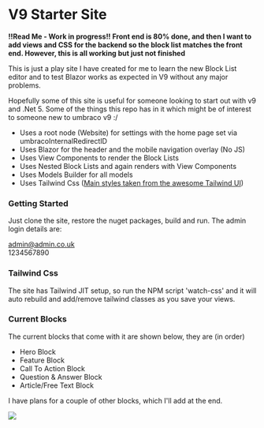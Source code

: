 # V9 Starter Site

**!!Read Me - Work in progress!! Front end is 80% done, and then I want to add views and CSS for the backend so the block list matches the front end. However, this is all working but just not finished**

This is just a play site I have created for me to learn the new Block List editor and to test Blazor works as expected in V9 without any major problems.

Hopefully some of this site is useful for someone looking to start out with v9 and .Net 5. Some of the things this repo has in it which might be of interest to someone new to umbraco v9 :/

- Uses a root node (Website) for settings with the home page set via umbracoInternalRedirectID
- Uses Blazor for the header and the mobile navigation overlay (No JS)
- Uses View Components to render the Block Lists
- Uses Nested Block Lists and again renders with View Components
- Uses Models Builder for all models
- Uses Tailwind Css ([Main styles taken from the awesome Tailwind UI](https://tailwindui.com/))

### Getting Started

Just clone the site, restore the nuget packages, build and run. The admin login details are:

admin@admin.co.uk  
1234567890

### Tailwind Css

The site has Tailwind JIT setup, so run the NPM script 'watch-css' and it will auto rebuild and add/remove tailwind classes as you save your views.

### Current Blocks

The current blocks that come with it are shown below, they are (in order)

- Hero Block
- Feature Block
- Call To Action Block
- Question & Answer Block
- Article/Free Text Block

I have plans for a couple of other blocks, which I'll add at the end.

![](https://www.aptitude.co.uk/v9umb.png)

